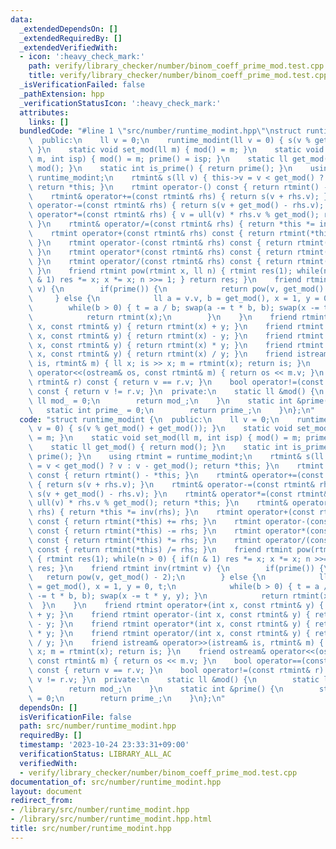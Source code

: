 ```yaml
---
data:
  _extendedDependsOn: []
  _extendedRequiredBy: []
  _extendedVerifiedWith:
  - icon: ':heavy_check_mark:'
    path: verify/library_checker/number/binom_coeff_prime_mod.test.cpp
    title: verify/library_checker/number/binom_coeff_prime_mod.test.cpp
  _isVerificationFailed: false
  _pathExtension: hpp
  _verificationStatusIcon: ':heavy_check_mark:'
  attributes:
    links: []
  bundledCode: "#line 1 \"src/number/runtime_modint.hpp\"\nstruct runtime_modint {\n\
    \  public:\n    ll v = 0;\n    runtime_modint(ll v = 0) { s(v % get_mod() + get_mod());\
    \ }\n    static void set_mod(ll m) { mod() = m; }\n    static void set_mod(ll\
    \ m, int isp) { mod() = m; prime() = isp; }\n    static ll get_mod() { return\
    \ mod(); }\n    static int is_prime() { return prime(); }\n    using rtmint =\
    \ runtime_modint;\n    rtmint& s(ll v) { this->v = v < get_mod() ? v : v - get_mod();\
    \ return *this; }\n    rtmint operator-() const { return rtmint() - *this; }\n\
    \    rtmint& operator+=(const rtmint& rhs) { return s(v + rhs.v); }\n    rtmint&\
    \ operator-=(const rtmint& rhs) { return s(v + get_mod() - rhs.v); }\n    rtmint&\
    \ operator*=(const rtmint& rhs) { v = ull(v) * rhs.v % get_mod(); return *this;\
    \ }\n    rtmint& operator/=(const rtmint& rhs) { return *this *= inv(rhs); }\n\
    \    rtmint operator+(const rtmint& rhs) const { return rtmint(*this) += rhs;\
    \ }\n    rtmint operator-(const rtmint& rhs) const { return rtmint(*this) -= rhs;\
    \ }\n    rtmint operator*(const rtmint& rhs) const { return rtmint(*this) *= rhs;\
    \ }\n    rtmint operator/(const rtmint& rhs) const { return rtmint(*this) /= rhs;\
    \ }\n    friend rtmint pow(rtmint x, ll n) { rtmint res(1); while(n > 0) { if(n\
    \ & 1) res *= x; x *= x; n >>= 1; } return res; }\n    friend rtmint inv(rtmint\
    \ v) {\n        if(prime()) {\n            return pow(v, get_mod() - 2);\n   \
    \     } else {\n            ll a = v.v, b = get_mod(), x = 1, y = 0, t;\n    \
    \        while(b > 0) { t = a / b; swap(a -= t * b, b); swap(x -= t * y, y); }\n\
    \            return rtmint(x);\n        }\n    }\n    friend rtmint operator+(int\
    \ x, const rtmint& y) { return rtmint(x) + y; }\n    friend rtmint operator-(int\
    \ x, const rtmint& y) { return rtmint(x) - y; }\n    friend rtmint operator*(int\
    \ x, const rtmint& y) { return rtmint(x) * y; }\n    friend rtmint operator/(int\
    \ x, const rtmint& y) { return rtmint(x) / y; }\n    friend istream& operator>>(istream&\
    \ is, rtmint& m) { ll x; is >> x; m = rtmint(x); return is; }\n    friend ostream&\
    \ operator<<(ostream& os, const rtmint& m) { return os << m.v; }\n    bool operator==(const\
    \ rtmint& r) const { return v == r.v; }\n    bool operator!=(const rtmint& r)\
    \ const { return v != r.v; }\n  private:\n    static ll &mod() {\n        static\
    \ ll mod_ = 0;\n        return mod_;\n    }\n    static int &prime() {\n     \
    \   static int prime_ = 0;\n        return prime_;\n    }\n};\n"
  code: "struct runtime_modint {\n  public:\n    ll v = 0;\n    runtime_modint(ll\
    \ v = 0) { s(v % get_mod() + get_mod()); }\n    static void set_mod(ll m) { mod()\
    \ = m; }\n    static void set_mod(ll m, int isp) { mod() = m; prime() = isp; }\n\
    \    static ll get_mod() { return mod(); }\n    static int is_prime() { return\
    \ prime(); }\n    using rtmint = runtime_modint;\n    rtmint& s(ll v) { this->v\
    \ = v < get_mod() ? v : v - get_mod(); return *this; }\n    rtmint operator-()\
    \ const { return rtmint() - *this; }\n    rtmint& operator+=(const rtmint& rhs)\
    \ { return s(v + rhs.v); }\n    rtmint& operator-=(const rtmint& rhs) { return\
    \ s(v + get_mod() - rhs.v); }\n    rtmint& operator*=(const rtmint& rhs) { v =\
    \ ull(v) * rhs.v % get_mod(); return *this; }\n    rtmint& operator/=(const rtmint&\
    \ rhs) { return *this *= inv(rhs); }\n    rtmint operator+(const rtmint& rhs)\
    \ const { return rtmint(*this) += rhs; }\n    rtmint operator-(const rtmint& rhs)\
    \ const { return rtmint(*this) -= rhs; }\n    rtmint operator*(const rtmint& rhs)\
    \ const { return rtmint(*this) *= rhs; }\n    rtmint operator/(const rtmint& rhs)\
    \ const { return rtmint(*this) /= rhs; }\n    friend rtmint pow(rtmint x, ll n)\
    \ { rtmint res(1); while(n > 0) { if(n & 1) res *= x; x *= x; n >>= 1; } return\
    \ res; }\n    friend rtmint inv(rtmint v) {\n        if(prime()) {\n         \
    \   return pow(v, get_mod() - 2);\n        } else {\n            ll a = v.v, b\
    \ = get_mod(), x = 1, y = 0, t;\n            while(b > 0) { t = a / b; swap(a\
    \ -= t * b, b); swap(x -= t * y, y); }\n            return rtmint(x);\n      \
    \  }\n    }\n    friend rtmint operator+(int x, const rtmint& y) { return rtmint(x)\
    \ + y; }\n    friend rtmint operator-(int x, const rtmint& y) { return rtmint(x)\
    \ - y; }\n    friend rtmint operator*(int x, const rtmint& y) { return rtmint(x)\
    \ * y; }\n    friend rtmint operator/(int x, const rtmint& y) { return rtmint(x)\
    \ / y; }\n    friend istream& operator>>(istream& is, rtmint& m) { ll x; is >>\
    \ x; m = rtmint(x); return is; }\n    friend ostream& operator<<(ostream& os,\
    \ const rtmint& m) { return os << m.v; }\n    bool operator==(const rtmint& r)\
    \ const { return v == r.v; }\n    bool operator!=(const rtmint& r) const { return\
    \ v != r.v; }\n  private:\n    static ll &mod() {\n        static ll mod_ = 0;\n\
    \        return mod_;\n    }\n    static int &prime() {\n        static int prime_\
    \ = 0;\n        return prime_;\n    }\n};\n"
  dependsOn: []
  isVerificationFile: false
  path: src/number/runtime_modint.hpp
  requiredBy: []
  timestamp: '2023-10-24 23:33:31+09:00'
  verificationStatus: LIBRARY_ALL_AC
  verifiedWith:
  - verify/library_checker/number/binom_coeff_prime_mod.test.cpp
documentation_of: src/number/runtime_modint.hpp
layout: document
redirect_from:
- /library/src/number/runtime_modint.hpp
- /library/src/number/runtime_modint.hpp.html
title: src/number/runtime_modint.hpp
---
```

